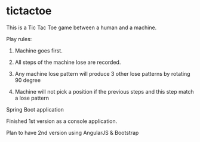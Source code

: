 # tictactoe

This is a Tic Tac Toe game between a human and a machine. 

Play rules:

1. Machine goes first.

2. All steps of the machine lose are recorded.

3. Any machine lose pattern will produce 3 other lose patterns by rotating 90 degree

4. Machine will not pick a position if the previous steps and this step match a lose pattern


Spring Boot application

Finished 1st version as a console application.

Plan to have 2nd version using AngularJS & Bootstrap

